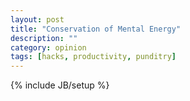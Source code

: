 ```yaml
---
layout: post
title: "Conservation of Mental Energy"
description: ""
category: opinion
tags: [hacks, productivity, punditry]
---
```

{% include JB/setup %}
